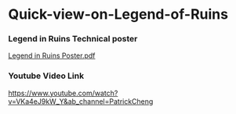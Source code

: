 # Quick-view-on-Legend-of-Ruins

### Legend in Ruins Technical poster
[Legend in Ruins Poster.pdf](https://github.com/YiChen8185/Quick-view-on-Legend-of-Ruins/files/9702617/Legend.in.Ruins.Poster.pdf)

### Youtube Video Link
https://www.youtube.com/watch?v=VKa4eJ9kW_Y&ab_channel=PatrickCheng
